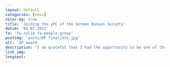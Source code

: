 ```yaml
---
layout: default
categories: [news]
color-bg: true
title: 'Joining the yPC of the German Bunsen Society'
datum: '01.07.2022'
fa: 'fa-solid fa-people-group'
postimg: 'posts/AP_finalists.jpg'
alt: 'AP_award'
description: "I am grateful that I had the opportunity to be one of the four finalists to present the results of my doctoral thesis in the Agnes-Pockels award session of the <a href='https://bunsen.de/ypc' style='color:#FFFFFF;'>Young Physical Chemists</a> at the Bunsen-Tagung 2022. Congratulations to the winner of the Agnes-Pockels Award, Christina M. Tonauer, and to the other participants, Fabian Berger and Marco Eckhoff!"
link_img:
longtext: 
---
```

